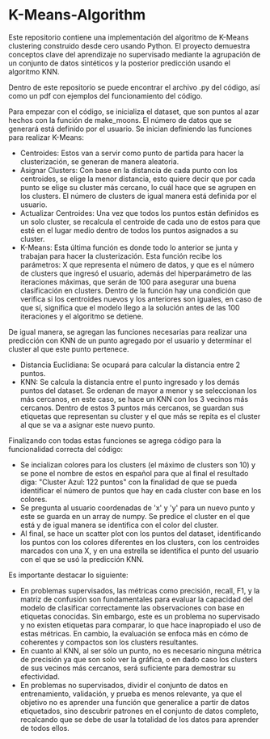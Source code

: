  # K-Means-Algorithm
Este repositorio contiene una implementación del algoritmo de K-Means clustering construido desde cero usando Python. El proyecto demuestra conceptos clave del aprendizaje no supervisado mediante la agrupación de un conjunto de datos sintéticos y la posterior predicción usando el algoritmo KNN.

Dentro de este repositorio se puede encontrar el archivo .py del código, así como un pdf con ejemplos del funcionamiento del código.

Para empezar con el código, se inicializa el dataset, que son puntos al azar hechos con la función de make_moons. El número de datos que se generará está definido por el usuario.
Se inician definiendo las funciones para realizar K-Means:
- Centroides: Estos van a servir como punto de partida para hacer la clusterización, se generan de manera aleatoria.
- Asignar Clusters: Con base en la distancia de cada punto con los centroides, se elige la menor distancia, esto quiere decir que por cada punto se elige su cluster más cercano, lo cuál hace que se agrupen en los clusters. El número de clusters de igual manera está definida por el usuario.
- Actualizar Centroides: Una vez que todos los puntos están definidos es un solo cluster, se recalcula el centroide de cada uno de estos para que esté en el lugar medio dentro de todos los puntos asignados a su cluster.
- K-Means: Esta última función es donde todo lo anterior se junta y trabajan para hacer la clusterización. Esta función recibe los parámetros: X que representa el número de datos, y que es el número de clusters que ingresó el usuario, además del hiperparámetro de las iteraciones máximas, que serán de 100 para asegurar una buena clasificación en clusters. Dentro de la función hay una condición que verifica si los centroides nuevos y los anteriores son iguales, en caso de que sí, significa que el modelo llego a la solución antes de las 100 iteraciones y el algoritmo se detiene.

De igual manera, se agregan las funciones necesarias para realizar una predicción con KNN de un punto agregado por el usuario y determinar el cluster al que este punto pertenece.
- Distancia Euclidiana: Se ocupará para calcular la distancia entre 2 puntos.
- KNN: Se calcula la distancia entre el punto ingresado y los demás puntos del dataset. Se ordenan de mayor a menor y se seleccionan los más cercanos, en este caso, se hace un KNN con los 3 vecinos más cercanos. Dentro de estos 3 puntos más cercanos, se guardan sus etiquetas que representan su cluster y el que más se repita es el cluster al que se va a asignar este nuevo punto.

Finalizando con todas estas funciones se agrega código para la funcionalidad correcta del código:
- Se incializan colores para los clusters (el máximo de clusters son 10) y se pone el nombre de estos en español para que al final el resultado diga: "Cluster Azul: 122 puntos" con la finalidad de que se pueda identificar el número de puntos que hay en cada cluster con base en los colores.
- Se pregunta al usuario coordenadas de 'x' y 'y' para un nuevo punto y este se guarda en un array de numpy. Se predice el cluster en el que está y de igual manera se identifica con el color del cluster.
- Al final, se hace un scatter plot con los puntos del dataset, identificando los puntos con los colores diferentes en los clusters, con los centroides marcados con una X, y en una estrella se identifica el punto del usuario con el que se usó la predicción KNN.

Es importante destacar lo siguiente:
- En problemas supervisados, las métricas como precisión, recall, F1, y la matriz de confusión son fundamentales para evaluar la capacidad del modelo de clasificar correctamente las observaciones con base en etiquetas conocidas. Sin embargo, este es un problema no supervisado y no existen etiquetas para comparar, lo que hace inapropiado el uso de estas métricas. En cambio, la evaluación se enfoca más en cómo de coherentes y compactos son los clusters resultantes.
- En cuanto al KNN, al ser sólo un punto, no es necesario ninguna métrica de precisión ya que son solo ver la gráfica, o en dado caso los clusters de sus vecinos más cercanos, será suficiente para demostrar su efectividad.
- En problemas no supervisados, dividir el conjunto de datos en entrenamiento, validación, y prueba es menos relevante, ya que el objetivo no es aprender una función que generalice a partir de datos etiquetados, sino descubrir patrones en el conjunto de datos completo, recalcando que se debe de usar la totalidad de los datos para aprender de todos ellos.

